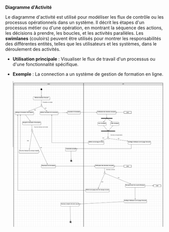 **Diagramme d'Activité**

   Le diagramme d'activité est utilisé pour modéliser les flux de contrôle ou les processus opérationnels dans un système. Il décrit les étapes d'un processus métier ou d'une opération, en montrant la séquence des actions, les décisions à prendre, les boucles, et les activités parallèles. Les **swimlanes** (couloirs) peuvent être utilisés pour montrer les responsabilités des différentes entités, telles que les utilisateurs et les systèmes, dans le déroulement des activités.

   - **Utilisation principale** : Visualiser le flux de travail d'un processus ou d'une fonctionnalité spécifique.
   - **Exemple** : La connection a un système de gestion de formation en ligne.


      ![Getting Started](/Assets/Diagramme_activite_connection.png)